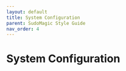 ```yaml
---
layout: default
title: System Configuration
parent: SudoMagic Style Guide
nav_order: 4
---
```


# System Configuration
